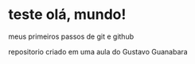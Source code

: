 # teste olá, mundo!
 meus primeiros passos de git e github

 repositorio criado em uma aula do Gustavo Guanabara
